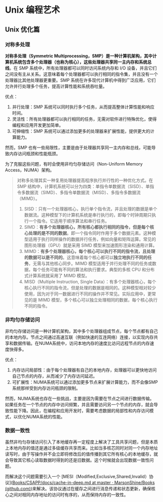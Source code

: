 # Unix 编程艺术

## Unix 优化篇

### 对称多处理

**对称多处理（Symmetric Multiprocessing，SMP）**是一种计算机架构，其中计算机系统包含多个处理器（也称为核心），这些处理器**共享同一主内存和系统总线**。在 SMP 系统中，所有处理器都可以同时访问系统内存和 I/O 设备，并且它们之间没有主从关系。这意味着每个处理器都可以执行相同的指令集，并且没有一个处理器比其他处理器更重要。SMP 系统在许多现代计算机中得到广泛应用，它们允许并行处理多个任务，提高计算性能和系统吞吐量。

优点：
1. 并行处理：SMP 系统可以同时执行多个任务，从而提高整体计算性能和响应时间。
2. 灵活性：所有处理器都可以执行相同的任务，无需对软件进行特殊优化，使得编程和应用开发更加简单。
3. 可伸缩性：SMP 系统可以通过添加更多的处理器来扩展性能，提供更大的计算能力。

然而，SMP 也有一些局限性，主要是由于处理器共享同一主内存和总线，可能导致内存访问瓶颈和性能瓶颈。

为了克服这些问题，有时会使用非均匀存储访问（Non-Uniform Memory Access，NUMA）架构。

> 对称多处理其实一种复用处理器提高程序执行并行性的一种优化方式。在 SMP 结构中，计算机系统可以分为四类：单指令单数据流（SISD）、单指令多数据流（SIMD）、多指令单数据流（MISD）、多指令多数据流（MIMD）。
>
> 1. SISD：只有一个处理器核心，执行单个指令流，并且处理的数据是单个数据流。这种模型下的计算机系统是串行执行的，即每个时钟周期只执行一个指令。它适用于顺序算法和串行任务。
> 2. SIMD：**有多个处理器核心，所有核心都执行相同的指令，但是每个核心处理的是不同的数据**。即一个指令同时作用于多个数据元素。这种模型适用于执行同样操作的数据并行任务，例如向量和矩阵运算。常见的图形处理器（GPU）就是采用 SIMD 模型来加速图形渲染和通用计算。
> 3. MIMD：**有多个处理器核心，每个核心可以执行不同的指令流，且处理的数据可以是不同的**。这意味着每个核心都可以**独立地执行不同的任务**，无需与其他核心同步。MIMD 模型适用于并行处理不同的任务或数据，每个任务可能有不同的算法和执行要求。典型的多核 CPU 和分布式计算系统就采用了 MIMD 模型。
> 4. MISD（Multiple Instruction, Single Data）：有多个处理器核心，每个核心执行不同的指令流，但是处理的数据是相同的。这种模型相对较少使用，因为对于同一数据进行不同的操作并不常见。实际应用中，更常见的是 MIMD 模型，多个核心可以独立处理相同的数据，每个核心执行不同的指令。

### 非均匀存储访问

非均匀存储访问是一种计算机架构，其中多个处理器组成节点，每个节点都有自己的本地内存。节点之间通过高速互联（例如快速的互连网络）连接，以实现内存共享和数据传输。在NUMA系统中，访问本地内存的速度比访问远程节点的内存速度快得多。

优点：

1. 内存访问局部性：由于每个处理器有自己的本地内存，处理器可以更快地访问自己节点的内存，从而减少了内存访问延迟。
2. 可扩展性：NUMA系统可以通过添加更多节点来扩展计算能力，而不会像SMP系统那样受到内存访问瓶颈的限制。

然而，NUMA系统也存在一些挑战，主要是因为需要在节点之间进行数据传输。如果任务在一个节点的内存中访问频繁，并且需要访问另一个节点的内存，就会导致性能下降。因此，在编程和应用开发时，需要考虑数据的局部性和内存访问模式，以优化NUMA系统的性能。

### 数据一致性

虽然非均匀存储访问引入了本地缓存再一定程度上解决了工具共享问题，但是本质上本地内存的值还是通过多级缓存共享而来。比如当多核芯同时对同一个内存地址读写时，由于写操作并不会立即将修改后的值传播到其它所有核心的本地缓存，就会导致其它核心读取数据时得到的还是旧数据。这个时候就会出现数据一致性问题。

而解决这个问题需要引入一个 [MESI（Modified,Exclusive,Shared,Invalid）协议]([Books/CSAPP/docs/cache-in-deep.md at master · MarsonShine/Books (github.com)](https://github.com/MarsonShine/Books/blob/master/CSAPP/docs/cache-in-deep.md#mesi协议))来解决。该协议通过在缓存之间进行消息传递和状态更新，确保核心之间对相同内存地址的访问时有序的，从而保持内存的一致性。